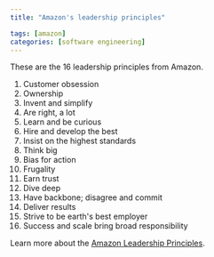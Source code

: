 ```yaml
---
title: "Amazon's leadership principles"

tags: [amazon]
categories: [software engineering]
---
```


These are the 16 leadership principles from Amazon.

1. Customer obsession
2. Ownership
3. Invent and simplify
4. Are right, a lot
5. Learn and be curious
6. Hire and develop the best
7. Insist on the highest standards
8. Think big
9. Bias for action
10. Frugality
11. Earn trust
12. Dive deep
13. Have backbone; disagree and commit
14. Deliver results
15. Strive to be earth's best employer
16. Success and scale bring broad responsibility

Learn more about the [Amazon Leadership Principles](https://www.amazon.jobs/en/principles).
